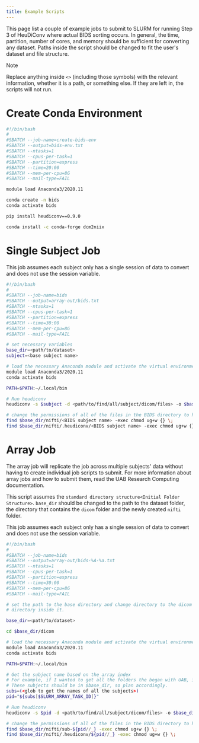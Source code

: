 ```yaml
---
title: Example Scripts
---
```


This page list a couple of example jobs to submit to SLURM for running
Step 3 of HeuDiConv where actual BIDS sorting occurs. In general, the
time, partition, number of cores, and memory should be sufficient for
converting any dataset. Paths inside the script should be changed to fit
the user's dataset and file structure.

<div class="note">

<div class="title">

Note

</div>

Replace anything inside `<>` (including those symbols) with the relevant
information, whether it is a path, or something else. If they are left
in, the scripts will not run.

</div>

# Create Conda Environment

``` bash
#!/bin/bash
#
#SBATCH --job-name=create-bids-env
#SBATCH --output=bids-env.txt
#SBATCH --ntasks=1
#SBATCH --cpus-per-task=1
#SBATCH --partition=express
#SBATCH --time=20:00
#SBATCH --mem-per-cpu=8G
#SBATCH --mail-type=FAIL

module load Anaconda3/2020.11

conda create -n bids
conda activate bids

pip install heudiconv==0.9.0

conda install -c conda-forge dcm2niix
```

# Single Subject Job

This job assumes each subject only has a single session of data to
convert and does not use the session variable.

``` bash
#!/bin/bash
#
#SBATCH --job-name=bids
#SBATCH --output=array-out/bids.txt
#SBATCH --ntasks=1
#SBATCH --cpus-per-task=1
#SBATCH --partition=express
#SBATCH --time=30:00
#SBATCH --mem-per-cpu=8G
#SBATCH --mail-type=FAIL

# set necessary variables
base_dir=<path/to/dataset>
subject=<base subject name>

# load the necessary Anaconda module and activate the virtual environment. The heudiconv executable is in ~/.local/bin, so add that to the PATH
module load Anaconda3/2020.11
conda activate bids

PATH=$PATH:~/.local/bin

# Run heudiconv
heudiconv -s $subject -d <path/to/find/all/subject/dicom/files> -o $base_dir/nifti -f <path/to/heuristic> -c dcm2niix -b --overwrite

# change the permissions of all of the files in the BIDS directory to have user and group write permissions
find $base_dir/nifti/<BIDS subject name> -exec chmod ug+w {} \;
find $base_dir/nifti/.heudiconv/<BIDS subject name> -exec chmod ug+w {} \;
```

# Array Job

The array job will replicate the job across multiple subjects' data
without having to create individual job scripts to submit. For more
information about array jobs and how to submit them, read the UAB
Research Computing documentation.

This script assumes the `standard directory structure<Initial Folder
Structure>`. `base_dir` should be changed to the path to the dataset
folder, the directory that contains the `dicom` folder and the newly
created `nifti` folder.

This job assumes each subject only has a single session of data to
convert and does not use the session variable.

``` bash
#!/bin/bash
#
#SBATCH --job-name=bids
#SBATCH --output=array-out/bids-%A-%a.txt
#SBATCH --ntasks=1
#SBATCH --cpus-per-task=1
#SBATCH --partition=express
#SBATCH --time=30:00
#SBATCH --mem-per-cpu=8G
#SBATCH --mail-type=FAIL

# set the path to the base directory and change directory to the dicom
# directory inside it.

base_dir=<path/to/dataset>

cd $base_dir/dicom

# load the necessary Anaconda module and activate the virtual environment. The heudiconv executable is in ~/.local/bin, so add that to the PATH
module load Anaconda3/2020.11
conda activate bids

PATH=$PATH:~/.local/bin

# Get the subject name based on the array index
# For example, if I wanted to get all the folders the began with UAB, it would be subs=(UAB*)
# These subjects should be in $base_dir, so plan accordingly.
subs=(<glob to get the names of all the subjects>) 
pid="${subs[$SLURM_ARRAY_TASK_ID]}"

# Run heudiconv
heudiconv -s $pid -d <path/to/find/all/subject/dicom/files> -o $base_dir/nifti -f <path/to/heuristic> -c dcm2niix -b --overwrite

# change the permissions of all of the files in the BIDS directory to have user and group write permissions
find $base_dir/nifti/sub-${pid//_} -exec chmod ug+w {} \;
find $base_dir/nifti/.heudiconv/${pid//_} -exec chmod ug+w {} \;
```
